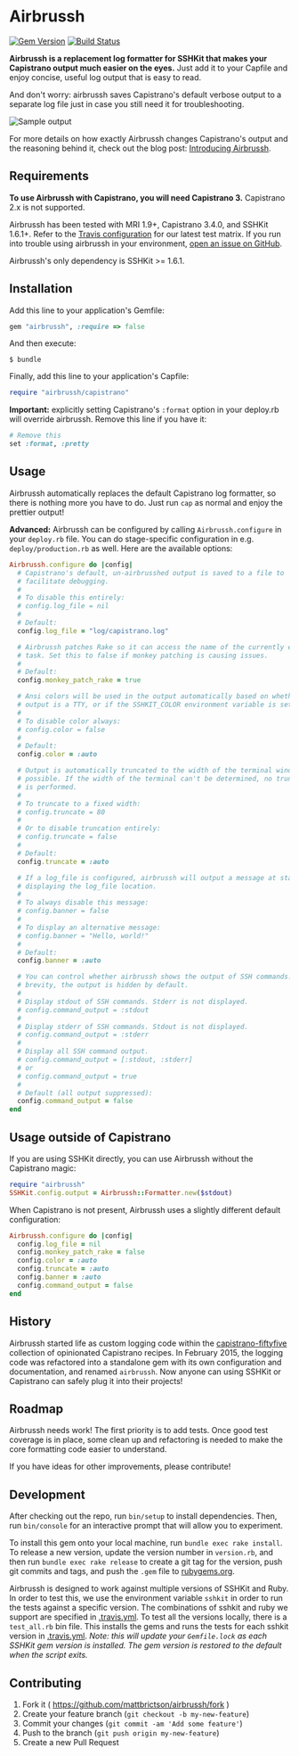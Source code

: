 # Airbrussh

[![Gem Version](https://badge.fury.io/rb/airbrussh.svg)](http://badge.fury.io/rb/airbrussh)
[![Build Status](https://travis-ci.org/mattbrictson/airbrussh.svg?branch=master)](https://travis-ci.org/mattbrictson/airbrussh)


**Airbrussh is a replacement log formatter for SSHKit that makes your Capistrano output much easier on the eyes.** Just add it to your Capfile and enjoy concise, useful log output that is easy to read.

And don't worry: airbrussh saves Capistrano's default verbose output to a separate log file just in case you still need it for troubleshooting.

![Sample output](https://raw.github.com/mattbrictson/airbrussh/master/demo.gif)

For more details on how exactly Airbrussh changes Capistrano's output and the reasoning behind it, check out the blog post: [Introducing Airbrussh](https://mattbrictson.com/airbrussh).

## Requirements

**To use Airbrussh with Capistrano, you will need Capistrano 3.** Capistrano 2.x is not supported.

Airbrussh has been tested with MRI 1.9+, Capistrano 3.4.0, and SSHKit 1.6.1+. Refer to the [Travis configuration](.travis.yml) for our latest test matrix. If you run into trouble using airbrussh in your environment, [open an issue on GitHub](https://github.com/mattbrictson/airbrussh/issues/new).

Airbrussh's only dependency is SSHKit >= 1.6.1.

## Installation

Add this line to your application's Gemfile:

```ruby
gem "airbrussh", :require => false
```

And then execute:

    $ bundle

Finally, add this line to your application's Capfile:

```ruby
require "airbrussh/capistrano"
```

**Important:** explicitly setting Capistrano's `:format` option in your deploy.rb will override airbrussh. Remove this line if you have it:

```ruby
# Remove this
set :format, :pretty
```

## Usage

Airbrussh automatically replaces the default Capistrano log formatter, so there is nothing more you have to do. Just run `cap` as normal and enjoy the prettier output!

**Advanced:** Airbrussh can be configured by calling `Airbrussh.configure` in your `deploy.rb` file. You can do stage-specific configuration in e.g. `deploy/production.rb` as well. Here are the available options:

```ruby
Airbrussh.configure do |config|
  # Capistrano's default, un-airbrusshed output is saved to a file to
  # facilitate debugging.
  #
  # To disable this entirely:
  # config.log_file = nil
  #
  # Default:
  config.log_file = "log/capistrano.log"

  # Airbrussh patches Rake so it can access the name of the currently executing
  # task. Set this to false if monkey patching is causing issues.
  #
  # Default:
  config.monkey_patch_rake = true

  # Ansi colors will be used in the output automatically based on whether the
  # output is a TTY, or if the SSHKIT_COLOR environment variable is set.
  #
  # To disable color always:
  # config.color = false
  #
  # Default:
  config.color = :auto

  # Output is automatically truncated to the width of the terminal window, if
  # possible. If the width of the terminal can't be determined, no truncation
  # is performed.
  #
  # To truncate to a fixed width:
  # config.truncate = 80
  #
  # Or to disable truncation entirely:
  # config.truncate = false
  #
  # Default:
  config.truncate = :auto

  # If a log_file is configured, airbrussh will output a message at startup
  # displaying the log_file location.
  #
  # To always disable this message:
  # config.banner = false
  #
  # To display an alternative message:
  # config.banner = "Hello, world!"
  #
  # Default:
  config.banner = :auto

  # You can control whether airbrussh shows the output of SSH commands. For
  # brevity, the output is hidden by default.
  #
  # Display stdout of SSH commands. Stderr is not displayed.
  # config.command_output = :stdout
  #
  # Display stderr of SSH commands. Stdout is not displayed.
  # config.command_output = :stderr
  #
  # Display all SSH command output.
  # config.command_output = [:stdout, :stderr]
  # or
  # config.command_output = true
  #
  # Default (all output suppressed):
  config.command_output = false
end
```

## Usage outside of Capistrano

If you are using SSHKit directly, you can use Airbrussh without the Capistrano magic:

```ruby
require "airbrussh"
SSHKit.config.output = Airbrussh::Formatter.new($stdout)
```

When Capistrano is not present, Airbrussh uses a slightly different default configuration:

```ruby
Airbrussh.configure do |config|
  config.log_file = nil
  config.monkey_patch_rake = false
  config.color = :auto
  config.truncate = :auto
  config.banner = :auto
  config.command_output = false
end
```

## History

Airbrussh started life as custom logging code within the [capistrano-fiftyfive][] collection of opinionated Capistrano recipes. In February 2015, the logging code was refactored into a standalone gem with its own configuration and documentation, and renamed `airbrussh`. Now anyone can using SSHKit or Capistrano can safely plug it into their projects!

## Roadmap

Airbrussh needs work! The first priority is to add tests. Once good test coverage is in place, some clean up and refactoring is needed to make the core formatting code easier to understand.

If you have ideas for other improvements, please contribute!

## Development

After checking out the repo, run `bin/setup` to install dependencies. Then, run `bin/console` for an interactive prompt that will allow you to experiment.

To install this gem onto your local machine, run `bundle exec rake install`. To release a new version, update the version number in `version.rb`, and then run `bundle exec rake release` to create a git tag for the version, push git commits and tags, and push the `.gem` file to [rubygems.org](https://rubygems.org).

Airbrussh is designed to work against multiple versions of SSHKit and Ruby. In order to test this, we use the environment variable `sshkit` in order to run the tests against a specific version. The combinations of sshkit and ruby we support are specified in [.travis.yml](.travis.yml). To test all the versions locally, there is a `test_all.rb` bin file. This installs the gems and runs the tests for each sshkit version in [.travis.yml](.travis.yml). *Note: this will update your `Gemfile.lock` as each SSHKit gem version is installed. The gem version is restored to the default when the script exits.*

## Contributing

1. Fork it ( https://github.com/mattbrictson/airbrussh/fork )
2. Create your feature branch (`git checkout -b my-new-feature`)
3. Commit your changes (`git commit -am 'Add some feature'`)
4. Push to the branch (`git push origin my-new-feature`)
5. Create a new Pull Request

[capistrano-fiftyfive]: https://github.com/mattbrictson/capistrano-fiftyfive
